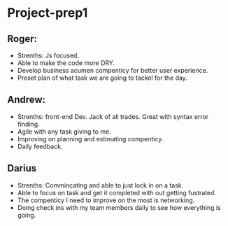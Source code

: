 # Project-prep1

## Roger: 
- Strenths: Js focused.
- Able to make the code more DRY.
- Develop business acumen compenticy for better user experience.
- Preset plan of what task we are going to tackel for the day.



## Andrew:
- Strenths: front-end Dev. Jack of all trades. Great with syntax error finding.
- Agile with any task giving to me.
- Improving on planning and estimating compenticy.
- Daily feedback.





## Darius
- Strenths: Commincating and able to just lock in on a task.
- Able to focus on task and get it completed with out getting fustrated.
- The compenticy I need to improve on the most is networking.
- Doing check ins with my team members daily to see how everything is going.



